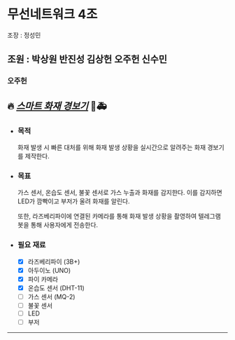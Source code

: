 # 무선네트워크 4조

조장 : 정성민 

조원 : 박상원 반진성 김상헌 오주헌 신수민
---

### 오주헌
## 🔥 <i><u>스마트 화재 경보기</u></i> 🚒🚑

* ### 목적
  화재 발생 시 빠른 대처를 위해 화재 발생 상황을 실시간으로 알려주는 화재 경보기를 제작한다.

* ### 목표
  가스 센서, 온습도 센서, 불꽃 센서로 가스 누출과 화재를 감지한다. 이를 감지하면 LED가 깜빡이고 부저가 울려 화재를 알린다.
  
  또한, 라즈베리파이에 연결된 카메라를 통해 화재 발생 상황을 촬영하여 텔레그램 봇을 통해 사용자에게 전송한다.

* ### 필요 재료
  - [x] 라즈베리파이 (3B+)
  - [x] 아두이노 (UNO)
  - [x] 파이 카메라
  - [x] 온습도 센서 (DHT-11)
  - [ ] 가스 센서 (MQ-2)
  - [ ] 불꽃 센서
  - [ ] LED
  - [ ] 부저
---